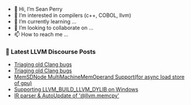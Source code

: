 - 👋 Hi, I’m Sean Perry
- 👀 I’m interested in compilers (c++, COBOL, llvm)
- 🌱 I’m currently learning ...
- 💞️ I’m looking to collaborate on ...
- 📫 How to reach me ...

<!---
s66perry/s66perry is a ✨ special ✨ repository because its `README.md` (this file) appears on your GitHub profile.
You can click the Preview link to take a look at your changes.
--->
### 📕 Latest LLVM Discourse Posts

<!-- DISCOURSE-LLVM:START -->
- [Triaging old Clang bugs](https://discourse.llvm.org/t/triaging-old-clang-bugs/71590?page=2#post_29)
- [Triaging old Clang bugs](https://discourse.llvm.org/t/triaging-old-clang-bugs/71590?page=2#post_28)
- [MemSDNode MultiMachineMemOperand Support&lpar;for async load store of gpu&rpar;](https://discourse.llvm.org/t/memsdnode-multimachinememoperand-support-for-async-load-store-of-gpu/70552#post_3)
- [Supporting LLVM_BUILD_LLVM_DYLIB on Windows](https://discourse.llvm.org/t/supporting-llvm-build-llvm-dylib-on-windows/58891?page=2#post_27)
- [IR parser &amp; AutoUpdate of &#39;@llvm.memcpy&#39;](https://discourse.llvm.org/t/ir-parser-autoupdate-of-llvm-memcpy/72412#post_1)
<!-- DISCOURSE-LLVM:END -->
